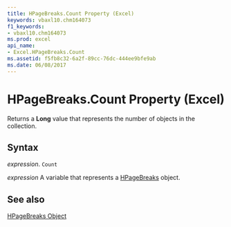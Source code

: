 ```yaml
---
title: HPageBreaks.Count Property (Excel)
keywords: vbaxl10.chm164073
f1_keywords:
- vbaxl10.chm164073
ms.prod: excel
api_name:
- Excel.HPageBreaks.Count
ms.assetid: f5fb8c32-6a2f-89cc-76dc-444ee9bfe9ab
ms.date: 06/08/2017
---
```



# HPageBreaks.Count Property (Excel)

Returns a  **Long** value that represents the number of objects in the collection.


## Syntax

 _expression_. `Count`

 _expression_ A variable that represents a [HPageBreaks](Excel.HPageBreaks.md) object.


## See also


[HPageBreaks Object](Excel.HPageBreaks.md)

